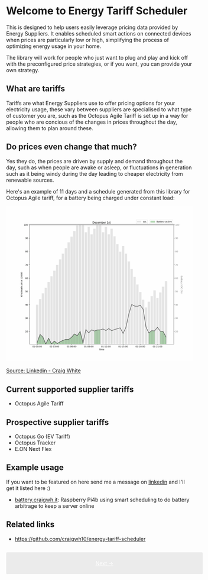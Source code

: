 # Welcome to Energy Tariff Scheduler

This is designed to help users easily leverage pricing data provided by Energy Suppliers. It enables scheduled smart actions on connected devices when prices are particularly low or high, simplifying the process of optimizing energy usage in your home.

The library will work for people who just want to plug and play and kick off with the preconfigured price strategies, or if you want, you can provide your own strategy.

## What are tariffs

Tariffs are what Energy Suppliers use to offer pricing options for your electricity usage, these vary between suppliers are specialised to what type of customer you are, such as the Octopus Agile Tariff is set up in a way for people who are concious of the changes in prices throughout the day, allowing them to plan around these.

## Do prices even change that much?

Yes they do, the prices are driven by supply and demand throughout the day, such as when people are awake or asleep, or fluctuations in generation such as it being windy during the day leading to cheaper electricity from renewable sources.

Here's an example of 11 days and a schedule generated from this library for Octopus Agile tariff, for a battery being charged under constant load:

<img src="schedule.gif" alt="11 days of battery being charged over constant load" />

<a href="https://www.linkedin.com/pulse/improving-my-portable-battery-charging-strategy-day-ahead-craig-white-7h8ce" target="_blank">Source: Linkedin - Craig White</a>

## Current supported supplier tariffs

- Octopus Agile Tariff

## Prospective supplier tariffs

- Octopus Go (EV Tariff)
- Octopus Tracker
- E.ON Next Flex

## Example usage

If you want to be featured on here send me a message on [linkedin](https://www.linkedin.com/in/craig-white98/) and I'll get it listed here :)

- [battery.craigwh.it](https://battery.craigwh.it): Raspberry Pi4b using smart scheduling to do battery arbitrage to keep a server online

## Related links

- <a href="https://github.com/craigwh10/energy-tariff-scheduler" target="_blank">https://github.com/craigwh10/energy-tariff-scheduler</a>

<div style="display: flex; width: 100%; background: #ebebeb; padding: 1em; gap: 1em; border-radius: 0.2em; margin-top: 2em;">
    <a href="./getting-started/installation" style="flex: 6; text-align: center; color: white; background: var(--md-typeset-a-color); padding: 0.5em 0em;">Next &rarr;</a>
</div>
